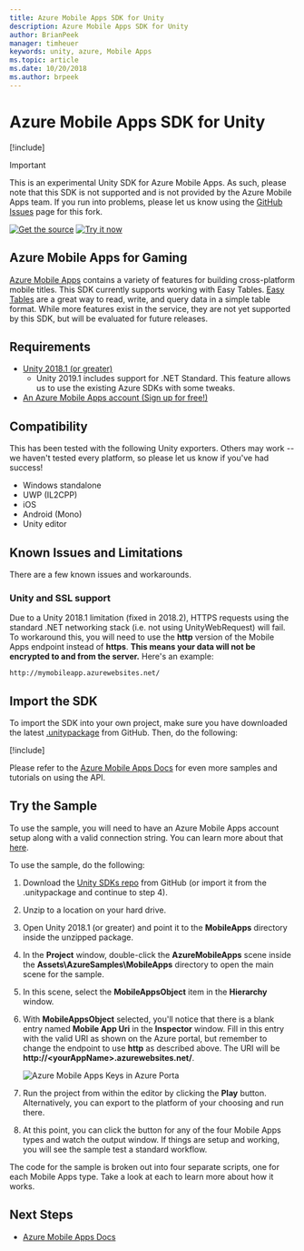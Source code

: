 ```yaml
---
title: Azure Mobile Apps SDK for Unity
description: Azure Mobile Apps SDK for Unity
author: BrianPeek
manager: timheuer
keywords: unity, azure, Mobile Apps
ms.topic: article
ms.date: 10/20/2018
ms.author: brpeek
---
```

# Azure Mobile Apps SDK for Unity

[!include[](../../includes/header.md)]

> [!IMPORTANT]
> This is an experimental Unity SDK for Azure Mobile Apps.  As such, please note that this SDK is not supported and is not provided by the Azure Mobile Apps team.  If you run into problems, please let us know using the [GitHub Issues](https://github.com/BrianPeek/AzureSDKs-Unity/issues) page for this fork.

[![Get the source](../../media/buttons/source2.png)](https://github.com/azure/azure-mobile-apps-net-client)
[![Try it now](../../media/buttons/try2.png)](https://aka.ms/azmobile-unitysdk)

## Azure Mobile Apps for Gaming

[Azure Mobile Apps](https://docs.microsoft.com/azure/app-service-mobile/) contains a variety of features for building cross-platform mobile titles.  This SDK currently supports working with Easy Tables.  [Easy Tables](https://docs.microsoft.com/azure/app-service-mobile/app-service-mobile-dotnet-how-to-use-client-library) are a great way to read, write, and query data in a simple table format.  While more features exist in the service, they are not yet supported by this SDK, but will be evaluated for future releases.

## Requirements

* [Unity 2018.1 (or greater)](https://unity3d.com/)
  * Unity 2019.1 includes support for .NET Standard.  This feature allows us to use the existing Azure SDKs with some tweaks.
* [An Azure Mobile Apps account (Sign up for free!)](https://aka.ms/azfreegamedev)

## Compatibility

This has been tested with the following Unity exporters.  Others may work -- we haven't tested every platform, so please let us know if you've had success!

* Windows standalone
* UWP (IL2CPP)
* iOS
* Android (Mono)
* Unity editor

## Known Issues and Limitations

There are a few known issues and workarounds.

### Unity and SSL support

Due to a Unity 2018.1 limitation (fixed in 2018.2), HTTPS requests using the standard .NET networking stack (i.e. not using UnityWebRequest) will fail.  To workaround this, you will need to use the **http** version of the Mobile Apps endpoint instead of **https**.  **This means your data will not be encrypted to and from the server.**  Here's an example:

```text
http://mymobileapp.azurewebsites.net/
```

## Import the SDK

To import the SDK into your own project, make sure you have downloaded the latest [.unitypackage](https://aka.ms/azmobile-unitysdk) from GitHub.  Then, do the following:

[!include[](include/unity-import.md)]

Please refer to the [Azure Mobile Apps Docs](https://aka.ms/azgamedev) for even more samples and tutorials on using the API.

## Try the Sample

To use the sample, you will need to have an Azure Mobile Apps account setup along with a valid connection string.  You can learn more about that [here](https://docs.microsoft.com/en-us/azure/MobileApps/common/MobileApps-create-MobileApps-account).

To use the sample, do the following:

1. Download the [Unity SDKs repo](https://github.com/BrianPeek/AzureSDKs-Unity) from GitHub (or import it from the .unitypackage and continue to step 4).

1. Unzip to a location on your hard drive.

1. Open Unity 2018.1 (or greater) and point it to the **MobileApps** directory inside the unzipped package.

1. In the **Project** window, double-click the **AzureMobileApps** scene inside the **Assets\AzureSamples\MobileApps** directory to open the main scene for the sample.

1. In this scene, select the **MobileAppsObject** item in the **Hierarchy** window.

1. With **MobileAppsObject** selected, you'll notice that there is a blank entry named **Mobile App Uri** in the **Inspector** window.  Fill in this entry with the valid URI as shown on the Azure portal, but remember to change the endpoint to use **http** as described above.  The URI will be **http://&lt;yourAppName&gt;.azurewebsites.net/**.

   ![Azure Mobile Apps Keys in Azure Porta](../media/mobile-apps-uri.png)

1. Run the project from within the editor by clicking the **Play** button.  Alternatively, you can export to the platform of your choosing and run there.

1. At this point, you can click the button for any of the four Mobile Apps types and watch the output window.  If things are setup and working, you will see the sample test a standard workflow.

The code for the sample is broken out into four separate scripts, one for each Mobile Apps type.  Take a look at each to learn more about how it works.

## Next Steps

* [Azure Mobile Apps Docs](https://aka.ms/azMobileAppsdocsgamedev)
